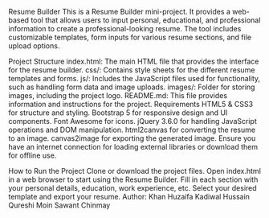 Resume Builder
This is a Resume Builder mini-project. It provides a web-based tool that allows users to input personal, educational, and professional information to create a professional-looking resume. The tool includes customizable templates, form inputs for various resume sections, and file upload options.

Project Structure
index.html: The main HTML file that provides the interface for the resume builder.
css/: Contains style sheets for the different resume templates and forms.
js/: Includes the JavaScript files used for functionality, such as handling form data and image uploads.
images/: Folder for storing images, including the project logo.
README.md: This file provides information and instructions for the project.
Requirements
HTML5 & CSS3 for structure and styling.
Bootstrap 5 for responsive design and UI components.
Font Awesome for icons.
jQuery 3.6.0 for handling JavaScript operations and DOM manipulation.
html2canvas for converting the resume to an image.
canvas2image for exporting the generated image.
Ensure you have an internet connection for loading external libraries or download them for offline use.

How to Run the Project
Clone or download the project files.
Open index.html in a web browser to start using the Resume Builder.
Fill in each section with your personal details, education, work experience, etc.
Select your desired template and export your resume.
Author:
Khan Huzaifa 
Kadiwal Hussain
Qureshi Moin
Sawant Chinmay